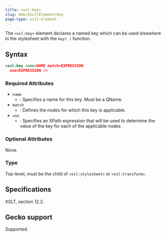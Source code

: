 ```yaml
---
title: <xsl:key>
slug: Web/XSLT/Element/key
page-type: xslt-element
---
```




The `<xsl:key>` element declares a named key which can be used elsewhere in the stylesheet with the `key( )` function.

## Syntax

```xml
<xsl:key name=NAME match=EXPRESSION
  use=EXPRESSION />
```

### Required Attributes

- `name`
  - : Specifies a name for this key. Must be a QName.
- `match`
  - : Defines the nodes for which this key is applicable.
- `use`
  - : Specifies an XPath expression that will be used to determine the value of the key for each of the applicable nodes.

### Optional Attributes

None.

### Type

Top-level, must be the child of `<xsl:stylesheet>` or `<xsl:transform>`.

## Specifications

XSLT, section 12.2.

## Gecko support

Supported.
